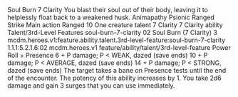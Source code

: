 <ability>
  <name>Soul Burn</name>
  <cost>7 Clarity</cost>
  <flavor>You blast their soul out of their body, leaving it to helplessly float back to a weakened husk.</flavor>
  <keywords>
    <keyword>Animapathy</keyword>
    <keyword>Psionic</keyword>
    <keyword>Ranged</keyword>
    <keyword>Strike</keyword>
  </keywords>
  <type>Main action</type>
  <distance>Ranged 10</distance>
  <target>One creature</target>
  <metadata>
    <class>talent</class>
    <cost>7 Clarity</cost>
    <cost_amount>7</cost_amount>
    <cost_resource>Clarity</cost_resource>
    <feature_type>ability</feature_type>
    <file_dpath>Talent/3rd-Level Features</file_dpath>
    <item_id>soul-burn-7-clarity</item_id>
    <item_index>02</item_index>
    <item_name>Soul Burn (7 Clarity)</item_name>
    <level>3</level>
    <scc>mcdm.heroes.v1:feature.ability.talent.3rd-level-feature:soul-burn-7-clarity</scc>
    <scdc>1.1.1:5.2.1.6:02</scdc>
    <source>mcdm.heroes.v1</source>
    <type>feature/ability/talent/3rd-level-feature</type>
  </metadata>
  <effects>
    <effect type="roll">
      <roll>Power Roll + Presence</roll>
      <t1>6 + P damage; P &lt; WEAK, dazed (save ends)</t1>
      <t2>10 + P damage; P &lt; AVERAGE, dazed (save ends)</t2>
      <t3>14 + P damage; P &lt; STRONG, dazed (save ends)</t3>
    </effect>
    <effect type="mundane">The target takes a bane on Presence tests until the end of the encounter.</effect>
    <effect type="mundane" name="Strained">The potency of this ability increases by 1. You take 2d6 damage and gain 3 surges that you can use immediately.</effect>
  </effects>
</ability>
